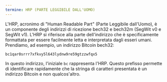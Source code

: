 ```yaml
---
termine: HRP (PARTE LEGGIBILE DALL'UOMO)
---
```


L'HRP, acronimo di "Human Readable Part" (Parte Leggibile dall'Uomo), è un componente degli indirizzi di ricezione bech32 e bech32m (SegWit v0 e SegWit v1). L'HRP si riferisce alla parte dell'indirizzo che è specificamente formattata per essere facilmente letta e interpretata dagli esseri umani. Prendiamo, ad esempio, un indirizzo Bitcoin bech32:

```text
bc1qar0srrr7xfkvy5l643lydnw9re59gtzzwfqx5
```

In questo indirizzo, l'iniziale `bc` rappresenta l'HRP. Questo prefisso permette di identificare rapidamente che la stringa di caratteri presentata è un indirizzo Bitcoin e non qualcos'altro.